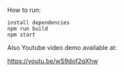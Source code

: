 How to run:

```
install dependencies 
npm run build
npm start
```

Also Youtube video demo available at:

https://youtu.be/wS9dof2qXhw

